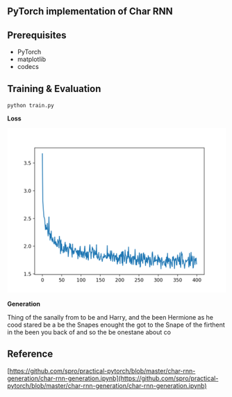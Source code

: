 ## PyTorch implementation of Char RNN

## Prerequisites
- PyTorch
- matplotlib
- codecs

## Training & Evaluation
```
python train.py
```

**Loss**

![loss](loss.png)

**Generation**

Thing of the sanally from to be and Harry, and the been Hermione as he cood stared be a be the Snapes enought the got to the Snape of the firthent in the been you back of and so the be onestane about co

## Reference
[https://github.com/spro/practical-pytorch/blob/master/char-rnn-generation/char-rnn-generation.ipynb](https://github.com/spro/practical-pytorch/blob/master/char-rnn-generation/char-rnn-generation.ipynb)
